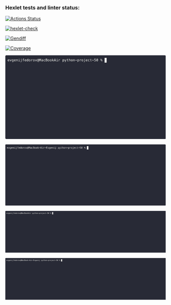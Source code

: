### Hexlet tests and linter status:
[![Actions Status](https://github.com/sirnapster88/python-project-50/actions/workflows/hexlet-check.yml/badge.svg)](https://github.com/sirnapster88/python-project-50/actions)

[![hexlet-check](https://github.com/sirnapster88/python-project-50/actions/workflows/hexlet-check.yml/badge.svg)](https://github.com/sirnapster88/python-project-50/actions/workflows/hexlet-check.yml)

[![Gendiff](https://github.com/sirnapster88/python-project-50/actions/workflows/gendiff_workflow_check.yml/badge.svg)](https://github.com/sirnapster88/python-project-50/actions/workflows/gendiff_workflow_check.yml)

[![Coverage](https://sonarcloud.io/api/project_badges/measure?project=sirnapster88_python-project-50&metric=coverage)](https://sonarcloud.io/summary/new_code?id=sirnapster88_python-project-50)

![Local GIF](./animations/gendiff.gif)

![Local GIF](./animations/gendiff_yml.gif)

![Local GIF](./animations/gendiff_tree.gif)

![Local GIF](./animations/gendiff_plain.gif)
